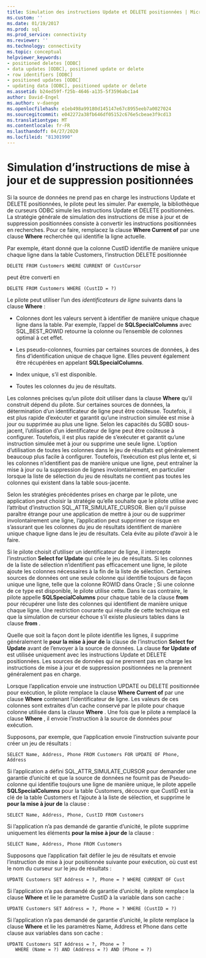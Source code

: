 ```yaml
---
title: Simulation des instructions Update et DELETE positionnées | Microsoft Docs
ms.custom: ''
ms.date: 01/19/2017
ms.prod: sql
ms.prod_service: connectivity
ms.reviewer: ''
ms.technology: connectivity
ms.topic: conceptual
helpviewer_keywords:
- positioned deletes [ODBC]
- data updates [ODBC], positioned update or delete
- row identifiers [ODBC]
- positioned updates [ODBC]
- updating data [ODBC], positioned update or delete
ms.assetid: b24ed59f-f25b-4646-a135-5f3596abc1a4
author: David-Engel
ms.author: v-daenge
ms.openlocfilehash: e1eb498a99180d145147e67c8955eeb7a0027024
ms.sourcegitcommit: e042272a38fb646df05152c676e5cbeae3f9cd13
ms.translationtype: MT
ms.contentlocale: fr-FR
ms.lasthandoff: 04/27/2020
ms.locfileid: "81301990"
---
```

# <a name="simulating-positioned-update-and-delete-statements"></a>Simulation d’instructions de mise à jour et de suppression positionnées
Si la source de données ne prend pas en charge les instructions Update et DELETE positionnées, le pilote peut les simuler. Par exemple, la bibliothèque de curseurs ODBC simule les instructions Update et DELETE positionnées. La stratégie générale de simulation des instructions de mise à jour et de suppression positionnées consiste à convertir les instructions positionnées en recherches. Pour ce faire, remplacez la clause **Where Current of** par une clause **Where** recherchée qui identifie la ligne actuelle.  
  
 Par exemple, étant donné que la colonne CustID identifie de manière unique chaque ligne dans la table Customers, l’instruction DELETE positionnée  
  
```  
DELETE FROM Customers WHERE CURRENT OF CustCursor  
```  
  
 peut être converti en  
  
```  
DELETE FROM Customers WHERE (CustID = ?)  
```  
  
 Le pilote peut utiliser l’un des *identificateurs de ligne* suivants dans la clause **Where** :  
  
-   Colonnes dont les valeurs servent à identifier de manière unique chaque ligne dans la table. Par exemple, l’appel de **SQLSpecialColumns** avec SQL_BEST_ROWID retourne la colonne ou l’ensemble de colonnes optimal à cet effet.  
  
-   Les pseudo-colonnes, fournies par certaines sources de données, à des fins d’identification unique de chaque ligne. Elles peuvent également être récupérées en appelant **SQLSpecialColumns**.  
  
-   Index unique, s’il est disponible.  
  
-   Toutes les colonnes du jeu de résultats.  
  
 Les colonnes précises qu’un pilote doit utiliser dans la clause **Where** qu’il construit dépend du pilote. Sur certaines sources de données, la détermination d’un identificateur de ligne peut être coûteuse. Toutefois, il est plus rapide d’exécuter et garantit qu’une instruction simulée est mise à jour ou supprimée au plus une ligne. Selon les capacités du SGBD sous-jacent, l’utilisation d’un identificateur de ligne peut être coûteuse à configurer. Toutefois, il est plus rapide de s’exécuter et garantit qu’une instruction simulée met à jour ou supprime une seule ligne. L’option d’utilisation de toutes les colonnes dans le jeu de résultats est généralement beaucoup plus facile à configurer. Toutefois, l’exécution est plus lente et, si les colonnes n’identifient pas de manière unique une ligne, peut entraîner la mise à jour ou la suppression de lignes involontairement, en particulier lorsque la liste de sélection du jeu de résultats ne contient pas toutes les colonnes qui existent dans la table sous-jacente.  
  
 Selon les stratégies précédentes prises en charge par le pilote, une application peut choisir la stratégie qu’elle souhaite que le pilote utilise avec l’attribut d’instruction SQL_ATTR_SIMULATE_CURSOR. Bien qu’il puisse paraître étrange pour une application de mettre à jour ou de supprimer involontairement une ligne, l’application peut supprimer ce risque en s’assurant que les colonnes du jeu de résultats identifient de manière unique chaque ligne dans le jeu de résultats. Cela évite au pilote d’avoir à le faire.  
  
 Si le pilote choisit d’utiliser un identificateur de ligne, il intercepte l’instruction **Select for Update** qui crée le jeu de résultats. Si les colonnes de la liste de sélection n’identifient pas efficacement une ligne, le pilote ajoute les colonnes nécessaires à la fin de la liste de sélection. Certaines sources de données ont une seule colonne qui identifie toujours de façon unique une ligne, telle que la colonne ROWID dans Oracle ; Si une colonne de ce type est disponible, le pilote utilise cette. Dans le cas contraire, le pilote appelle **SQLSpecialColumns** pour chaque table de la clause **from** pour récupérer une liste des colonnes qui identifient de manière unique chaque ligne. Une restriction courante qui résulte de cette technique est que la simulation de curseur échoue s’il existe plusieurs tables dans la clause **from** .  
  
 Quelle que soit la façon dont le pilote identifie les lignes, il supprime généralement le **pour la mise à jour de** la clause de l’instruction **Select for Update** avant de l’envoyer à la source de données. La clause **for Update of** est utilisée uniquement avec les instructions Update et DELETE positionnées. Les sources de données qui ne prennent pas en charge les instructions de mise à jour et de suppression positionnées ne la prennent généralement pas en charge.  
  
 Lorsque l’application envoie une instruction UPDATE ou DELETE positionnée pour exécution, le pilote remplace la clause **Where Current of** par une clause **Where** contenant l’identificateur de ligne. Les valeurs de ces colonnes sont extraites d’un cache conservé par le pilote pour chaque colonne utilisée dans la clause **Where** . Une fois que le pilote a remplacé la clause **Where** , il envoie l’instruction à la source de données pour exécution.  
  
 Supposons, par exemple, que l’application envoie l’instruction suivante pour créer un jeu de résultats :  
  
```  
SELECT Name, Address, Phone FROM Customers FOR UPDATE OF Phone, Address  
```  
  
 Si l’application a défini SQL_ATTR_SIMULATE_CURSOR pour demander une garantie d’unicité et que la source de données ne fournit pas de Pseudo-colonne qui identifie toujours une ligne de manière unique, le pilote appelle **SQLSpecialColumns** pour la table Customers, découvre que CustID est la clé de la table Customers et l’ajoute à la liste de sélection, et supprime le **pour la mise à jour de** la clause :  
  
```  
SELECT Name, Address, Phone, CustID FROM Customers  
```  
  
 Si l’application n’a pas demandé de garantie d’unicité, le pilote supprime uniquement les éléments **pour la mise à jour de** la clause :  
  
```  
SELECT Name, Address, Phone FROM Customers  
```  
  
 Supposons que l’application fait défiler le jeu de résultats et envoie l’instruction de mise à jour positionnée suivante pour exécution, où cust est le nom du curseur sur le jeu de résultats :  
  
```  
UPDATE Customers SET Address = ?, Phone = ? WHERE CURRENT OF Cust  
```  
  
 Si l’application n’a pas demandé de garantie d’unicité, le pilote remplace la clause **Where** et lie le paramètre CustID à la variable dans son cache :  
  
```  
UPDATE Customers SET Address = ?, Phone = ? WHERE (CustID = ?)  
```  
  
 Si l’application n’a pas demandé de garantie d’unicité, le pilote remplace la clause **Where** et lie les paramètres Name, Address et Phone dans cette clause aux variables dans son cache :  
  
```  
UPDATE Customers SET Address = ?, Phone = ?  
   WHERE (Name = ?) AND (Address = ?) AND (Phone = ?)  
```
